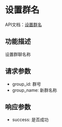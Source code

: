# 设置群名

API文档：[设置群名](https://napcat.apifox.cn/226656919e0.md)

## 功能描述
设置群聊名称

## 请求参数
- group_id: 群号
- group_name: 新群名称

## 响应参数
- success: 是否成功

